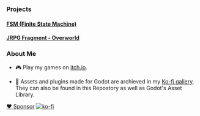 ### Projects

#### [FSM (Finite State Machine)](https://github.com/mechPenSketch/FiniteStateMachine)

#### [JRPG Fragment - Overworld](https://github.com/mechPenSketch/Jrpg-Fragment-Overworld)

### About Me

- :video_game: Play my games on [itch.io](https://mechpensketch.itch.io/).

- :blue_book: Assets and plugins made for Godot are archieved in my [Ko-fi gallery](https://ko-fi.com/mechpensketch/gallery). They can also be found in this Repostory as well as Godot's Asset Library.

[:heart: Sponsor](https://github.com/sponsors/mechPenSketch)
[![ko-fi](https://www.ko-fi.com/img/githubbutton_sm.svg)](https://ko-fi.com/I3I1208SA)

